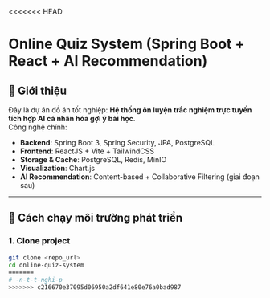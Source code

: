 <<<<<<< HEAD
# Online Quiz System (Spring Boot + React + AI Recommendation)

## 📖 Giới thiệu
Đây là dự án đồ án tốt nghiệp: **Hệ thống ôn luyện trắc nghiệm trực tuyến tích hợp AI cá nhân hóa gợi ý bài học**.  
Công nghệ chính:
- **Backend**: Spring Boot 3, Spring Security, JPA, PostgreSQL
- **Frontend**: ReactJS + Vite + TailwindCSS
- **Storage & Cache**: PostgreSQL, Redis, MinIO
- **Visualization**: Chart.js
- **AI Recommendation**: Content-based + Collaborative Filtering (giai đoạn sau)

---

## 🚀 Cách chạy môi trường phát triển

### 1. Clone project
```bash
git clone <repo_url>
cd online-quiz-system
=======
# -n-t-t-nghi-p
>>>>>>> c216670e37095d06950a2df641e80e76a0bad987

